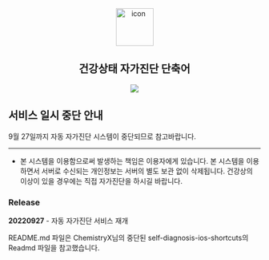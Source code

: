 <div align="center">
  <img width="75" src="https://play-lh.googleusercontent.com/cKIPifwuWHrwrYg2A-fTj2hzQypTfVXFU4SYGZzvx-nGvCpJTDNkrlUfuGCNZwlAXA" alt="icon" align="center">

  <h2>건강상태 자가진단 단축어</h2>
  <a href="https://toss.me/hasuhan" title="개발자 후원하러 가기">
    <img src="https://img.shields.io/badge/Buy%20me%20a%20coffee-FFDD00?style=flat-square&logo=buymeacoffee&logoColor=black">
  </a>
</div>

## 서비스 일시 중단 안내

9월 27일까지 자동 자가진단 시스템이 중단되므로 참고바랍니다.

<hr />

- 본 시스템을 이용함으로써 발생하는 책임은 이용자에게 있습니다. 본 시스템을 이용하면서 서버로 수신되는 개인정보는 서버의 별도 보관 없이 삭제됩니다. 건강상의 이상이 있을 경우에는 직접 자가진단을 하시길 바랍니다. 

### Release
**20220927** - 자동 자가진단 서비스 재개

README.md 파일은 ChemistryX님의 중단된 self-diagnosis-ios-shortcuts의 Readmd 파일을 참고했습니다.
